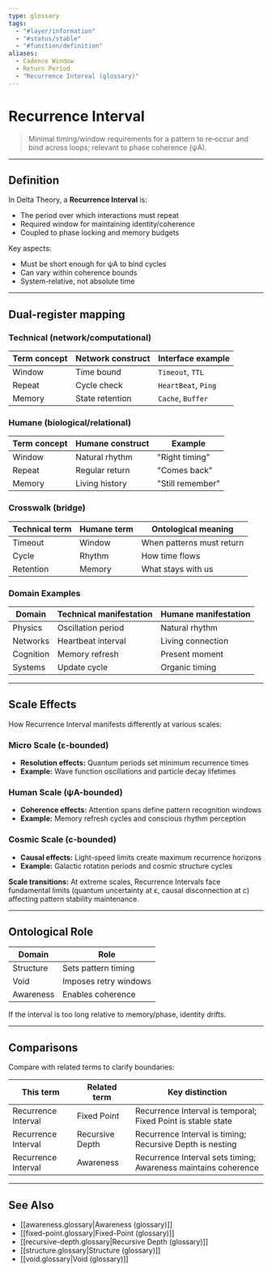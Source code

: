 ```yaml
---
type: glossary
tags:
  - "#layer/information"
  - "#status/stable"
  - "#function/definition"
aliases:
  - Cadence Window
  - Return Period
  - "Recurrence Interval (glossary)"
---
```


# Recurrence Interval

> Minimal timing/window requirements for a pattern to re‑occur and bind across loops; relevant to phase coherence (ψA).

---

## Definition

In Delta Theory, a **Recurrence Interval** is:
- The period over which interactions must repeat
- Required window for maintaining identity/coherence
- Coupled to phase locking and memory budgets

Key aspects:
- Must be short enough for ψA to bind cycles
- Can vary within coherence bounds
- System-relative, not absolute time

---

## Dual‑register mapping

### Technical (network/computational)

| Term concept | Network construct | Interface example |
|-------------|------------------|-------------------|
| Window | Time bound | `Timeout`, `TTL` |
| Repeat | Cycle check | `HeartBeat`, `Ping` |
| Memory | State retention | `Cache`, `Buffer` |

### Humane (biological/relational)

| Term concept | Humane construct | Example |
|-------------|------------------|----------|
| Window | Natural rhythm | "Right timing" |
| Repeat | Regular return | "Comes back" |
| Memory | Living history | "Still remember" |

### Crosswalk (bridge)

| Technical term | Humane term | Ontological meaning |
|---------------|-------------|-------------------|
| Timeout | Window | When patterns must return |
| Cycle | Rhythm | How time flows |
| Retention | Memory | What stays with us |

### Domain Examples

| Domain | Technical manifestation | Humane manifestation |
|--------|------------------------|---------------------|
| Physics | Oscillation period | Natural rhythm |
| Networks | Heartbeat interval | Living connection |
| Cognition | Memory refresh | Present moment |
| Systems | Update cycle | Organic timing |

---

## Scale Effects

How Recurrence Interval manifests differently at various scales:

### Micro Scale (ε-bounded)
- **Resolution effects:** Quantum periods set minimum recurrence times
- **Example:** Wave function oscillations and particle decay lifetimes

### Human Scale (ψA-bounded)
- **Coherence effects:** Attention spans define pattern recognition windows
- **Example:** Memory refresh cycles and conscious rhythm perception

### Cosmic Scale (c-bounded)
- **Causal effects:** Light-speed limits create maximum recurrence horizons
- **Example:** Galactic rotation periods and cosmic structure cycles

**Scale transitions:** At extreme scales, Recurrence Intervals face fundamental limits (quantum uncertainty at ε, causal disconnection at c) affecting pattern stability maintenance.

---

## Ontological Role

| Domain | Role |
|--------|------|
| Structure | Sets pattern timing |
| Void | Imposes retry windows |
| Awareness | Enables coherence |

If the interval is too long relative to memory/phase, identity drifts.

---

## Comparisons

Compare with related terms to clarify boundaries:

| This term | Related term | Key distinction |
|-----------|-------------|----------------|
| Recurrence Interval | Fixed Point | Recurrence Interval is temporal; Fixed Point is stable state |
| Recurrence Interval | Recursive Depth | Recurrence Interval is timing; Recursive Depth is nesting |
| Recurrence Interval | Awareness | Recurrence Interval sets timing; Awareness maintains coherence |

---

## See Also

- [[awareness.glossary|Awareness (glossary)]]
- [[fixed-point.glossary|Fixed-Point (glossary)]]
- [[recursive-depth.glossary|Recursive Depth (glossary)]]
- [[structure.glossary|Structure (glossary)]]
- [[void.glossary|Void (glossary)]]